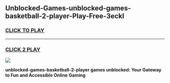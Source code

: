 
## Unblocked-Games-unblocked-games-basketball-2-player-Play-Free-3eckl
<h3>
<a href="https://premium76.site?title=unblocked-games-basketball-2-player&ref=09A">CLICK TO PLAY</a></h3>
<hr>

<h3>
<a href="https://premium76.site?title=unblocked-games-basketball-2-player&ref=09A">CLICK 2 PLAY</a>
  
</h3>

<a href="https://premium76.site?title=unblocked-games-basketball-2-player&ref=09A"><img src="https://clearcache.store/games.png"></a>


**unblocked-games-basketball-2-player games unblocked: Your Gateway to Fun and Accessible Online Gaming**
